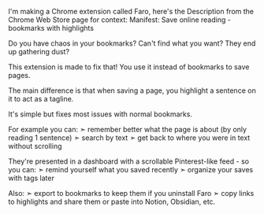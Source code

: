 I'm making a Chrome extension called Faro, here's the Description from the Chrome Web Store page for context:
Manifest: Save online reading - bookmarks with highlights

Do you have chaos in your bookmarks? Can't find what you want? They end up gathering dust?

This extension is made to fix that!
You use it instead of bookmarks to save pages.

The main difference is that when saving a page, you highlight a sentence on it to act as a tagline. 

It's simple but fixes most issues with normal bookmarks.

For example you can:
➣ remember better what the page is about (by only reading 1 sentence)
➣ search by text
➣ get back to where you were in text without scrolling

They're presented in a dashboard with a scrollable Pinterest-like feed - so you can:
➣ remind yourself what you saved recently
➣ organize your saves with tags later

Also:
➣ export to bookmarks to keep them if you uninstall Faro
➣ copy links to highlights and share them or paste into Notion, Obsidian, etc.

